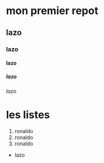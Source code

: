 # mon premier repot

## lazo

### lazo

#### lazo

##### lazo

###### lazo

# les listes

1. ronaldo
1. ronaldo
1. ronaldo

- lazo
